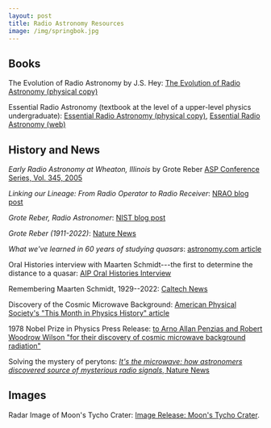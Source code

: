```yaml
---
layout: post
title: Radio Astronomy Resources
image: /img/springbok.jpg
---
```

## Books
The Evolution of Radio Astronomy by J.S. Hey: [The Evolution of Radio Astronomy (physical copy)](https://www.betterworldbooks.com/product/detail/the-evolution-of-radio-astronomy-9780882020273)

Essential Radio Astronomy (textbook at the level of a upper-level physics undergraduate): [Essential Radio Astronomy (physical copy)](https://press.princeton.edu/books/hardcover/9780691137797/essential-radio-astronomy), [Essential Radio Astronomy (web)](https://science.nrao.edu/opportunities/courses/era/)

## History and News
*Early Radio Astronomy at Wheaton, Illinois* by Grote Reber [ASP Conference Series, Vol. 345, 2005](https://articles.adsabs.harvard.edu//full/2005ASPC..345...16R/0000016.000.html)

*Linking our Lineage: From Radio Operator to Radio Receiver*: [NRAO blog post](https://public.nrao.edu/blogs/linking-our-lineage-from-radio-operator-to-radio-receiver/)

*Grote Reber, Radio Astronomer*: [NIST blog post](https://www.nist.gov/blogs/taking-measure/grote-reber-radio-astronomer)

*Grote Reber (1911-2022)*: [Nature News](https://www.nature.com/articles/421596a)

*What we've learned in 60 years of studying quasars*: [astronomy.com article](https://www.astronomy.com/science/60-years-of-quasars/)

Oral Histories interview with Maarten Schmidt---the first to determine the distance to a quasar: [AIP Oral Histories Interview](https://www.aip.org/history-programs/niels-bohr-library/oral-histories/4861)

Remembering Maarten Schmidt, 1929--2022: [Caltech News](https://www.caltech.edu/about/news/caltech-mourns-the-passing-of-maarten-schmidt-1929-2022)

Discovery of the Cosmic Microwave Background: [American Physical Society's "This Month in Physics History" article](https://aps.org/publications/apsnews/200207/history.cfm)

1978 Nobel Prize in Physics Press Release: [to Arno Allan Penzias and Robert Woodrow Wilson "for their discovery of cosmic microwave background radiation"](https://www.nobelprize.org/prizes/physics/1978/summary/)

Solving the mystery of perytons: [*It's the microwave: how astronomers discovered source of mysterious radio signals*, Nature News](https://www.nature.com/nature-index/news/its-the-microwave-how-astronomers-discovere-source-of-mysterious-radio-signals)

## Images
Radar Image of Moon's Tycho Crater: [Image Release: Moon's Tycho Crater](https://public.nrao.edu/news/radar-tycho-crater-intricate-detail/).
